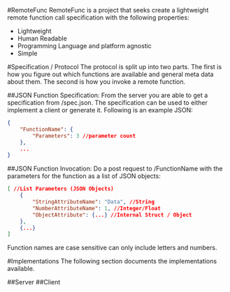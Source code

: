 #RemoteFunc
RemoteFunc is a project that seeks create a lightweight remote function call
specification with the following properties:

* Lightweight
* Human Readable
* Programming Language and platform agnostic
* Simple

#Specification / Protocol
The protocol is split up into two parts. The first is how you figure out which
functions are available and general meta data about them. The second is how you
invoke a remote function.

##JSON Function Specification:
From the server you are able to get a specification from <serverurl>/spec.json. The specification can be used to either
implement a client or generate it. Following is an example JSON:
```json
{
    "FunctionName": {
        "Parameters": 3 //parameter count
    },
    ...
}
```

##JSON Function Invocation:
Do a post request to <serverurl>/FunctionName with the parameters for the
function as a list of JSON objects:
```json
[ //List Parameters (JSON Objects)
    {
        "StringAttributeName": "Data", //String
        "NumberAttributeName": 1, //Integer/Float
        "ObjectAttribute": {...} //Internal Struct / Object
    },
    {...}
]
```
Function names are case sensitive can only include letters and numbers.

#Implementations
The following section documents the implementations available.

##Server
##Client
